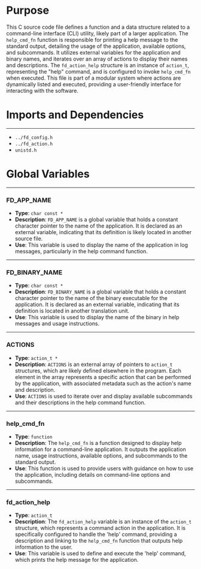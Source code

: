 # Purpose
This C source code file defines a function and a data structure related to a command-line interface (CLI) utility, likely part of a larger application. The `help_cmd_fn` function is responsible for printing a help message to the standard output, detailing the usage of the application, available options, and subcommands. It utilizes external variables for the application and binary names, and iterates over an array of actions to display their names and descriptions. The `fd_action_help` structure is an instance of `action_t`, representing the "help" command, and is configured to invoke `help_cmd_fn` when executed. This file is part of a modular system where actions are dynamically listed and executed, providing a user-friendly interface for interacting with the software.
# Imports and Dependencies

---
- `../fd_config.h`
- `../fd_action.h`
- `unistd.h`


# Global Variables

---
### FD\_APP\_NAME
- **Type**: ``char const *``
- **Description**: `FD_APP_NAME` is a global variable that holds a constant character pointer to the name of the application. It is declared as an external variable, indicating that its definition is likely located in another source file.
- **Use**: This variable is used to display the name of the application in log messages, particularly in the help command function.


---
### FD\_BINARY\_NAME
- **Type**: `char const *`
- **Description**: `FD_BINARY_NAME` is a global variable that holds a constant character pointer to the name of the binary executable for the application. It is declared as an external variable, indicating that its definition is located in another translation unit.
- **Use**: This variable is used to display the name of the binary in help messages and usage instructions.


---
### ACTIONS
- **Type**: `action_t *`
- **Description**: `ACTIONS` is an external array of pointers to `action_t` structures, which are likely defined elsewhere in the program. Each element in the array represents a specific action that can be performed by the application, with associated metadata such as the action's name and description.
- **Use**: `ACTIONS` is used to iterate over and display available subcommands and their descriptions in the help command function.


---
### help\_cmd\_fn
- **Type**: `function`
- **Description**: The `help_cmd_fn` is a function designed to display help information for a command-line application. It outputs the application name, usage instructions, available options, and subcommands to the standard output.
- **Use**: This function is used to provide users with guidance on how to use the application, including details on command-line options and subcommands.


---
### fd\_action\_help
- **Type**: `action_t`
- **Description**: The `fd_action_help` variable is an instance of the `action_t` structure, which represents a command action in the application. It is specifically configured to handle the 'help' command, providing a description and linking to the `help_cmd_fn` function that outputs help information to the user.
- **Use**: This variable is used to define and execute the 'help' command, which prints the help message for the application.


